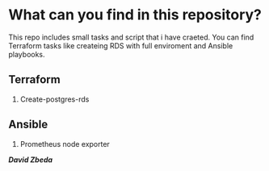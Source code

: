 # What can you find in this repository?
This repo includes small tasks and script that i have craeted. You can find Terraform tasks like createing RDS with full enviroment and Ansible playbooks.

## Terraform 
1. Create-postgres-rds

## Ansible 
1. Prometheus node exporter

***David Zbeda***
